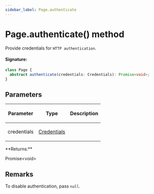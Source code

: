 ```yaml
---
sidebar_label: Page.authenticate
---
```


# Page.authenticate() method

Provide credentials for `HTTP authentication`.

#### Signature:

```typescript
class Page {
  abstract authenticate(credentials: Credentials): Promise<void>;
}
```

## Parameters

<table><thead><tr><th>

Parameter

</th><th>

Type

</th><th>

Description

</th></tr></thead>
<tbody><tr><td>

credentials

</td><td>

[Credentials](./puppeteer.credentials.md)

</td><td>

</td></tr>
</tbody></table>
**Returns:**

Promise&lt;void&gt;

## Remarks

To disable authentication, pass `null`.
